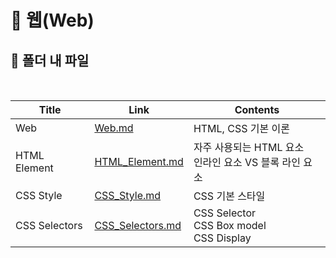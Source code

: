 # 📜 웹(Web)



## 🛒 폴더 내 파일

<br/>

| Title         | Link                                   | Contents                                                   |
| ------------- | -------------------------------------- | ---------------------------------------------------------- |
| Web           | [Web.md](./Web.md)                     | HTML, CSS 기본 이론                                        |
| HTML Element  | [HTML_Element.md](./HTML_Element.md)   | 자주 사용되는 HTML 요소<br />인라인 요소 VS 블록 라인 요소 |
| CSS Style     | [CSS_Style.md](CSS_Style.md)           | CSS 기본 스타일                                            |
| CSS Selectors | [CSS_Selectors.md](./CSS_Selectors.md) | CSS Selector<br />CSS Box model<br />CSS Display           |
